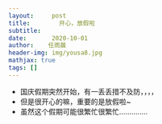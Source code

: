 ```yaml
---
layout:     post
title:        开心，放假啦
subtitle:
date:       2020-10-01
author:    任雨晨
header-img: img/yousa8.jpg
mathjax: true
tags: []
---
```

* 国庆假期突然开始，有一丢丢措不及防，，，，
* 但是很开心的嘛，重要的是放假啦~
* 虽然这个假期可能很繁忙很繁忙..............
